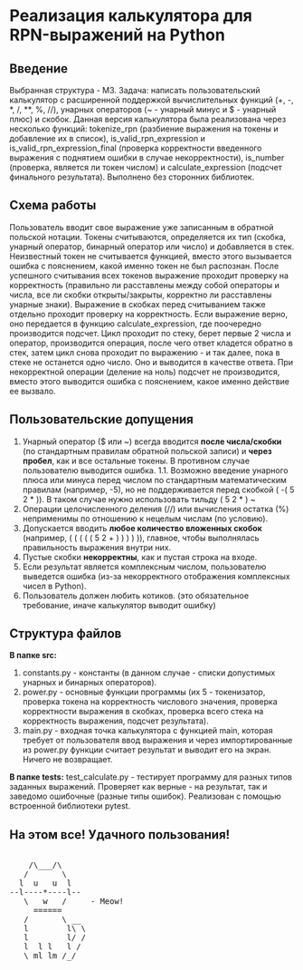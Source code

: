 # Реализация калькулятора для RPN-выражений на Python

## Введение
Выбранная структура - М3. Задача: написать пользовательский калькулятор с расширенной поддержкой вычислительных функций (+, -, *, /, **, %, //), унарных операторов (~ - унарный минус и $ - унарный плюс) и скобок.
Данная версия калькулятора была реализована через несколько функций: tokenize_rpn (разбиение выражения на токены и добавление их в список), is_valid_rpn_expression и is_valid_rpn_expression_final (проверка корректности введенного выражения с поднятием ошибки в случае некорректности), is_number (проверка, является ли токен числом) и calculate_expression (подсчет финального результата). Выполнено без сторонних библиотек.

## Схема работы
Пользователь вводит свое выражение уже записанным в обратной польской нотации. Токены считываются, определяется их тип (скобка, унарный оператор, бинарный оператор или число) и добавляется в стек. Неизвестный токен не считывается функцией, вместо этого вызывается ошибка с пояснением, какой именно токен не был распознан. После успешного считывания всех токенов выражение проходит проверку на корректность (правильно ли расставлены между собой операторы и числа, все ли скобки открыты/закрыты, корректно ли расставлены унарные знаки). Выражение в скобках перед считыванием также отдельно проходит проверку на корректность. 
Если выражение верно, оно передается в функцию calculate_expression, где поочередно производится подсчет. Цикл проходит по стеку, берет первые 2 числа и оператор, производится операция, после чего ответ кладется обратно в стек, затем цикл снова проходит по выражению - и так далее, пока в стеке не останется одно число. Оно и выводится в качестве ответа. При некорректной операции (деление на ноль) подсчет не производится, вместо этого выводится ошибка с пояснением, какое именно действие ее вызвало.

## Пользовательские допущения
1. Унарный оператор ($ или ~) всегда вводится **после числа/скобки** (по стандартным правилам обратной польской записи) и **через пробел**, как и все остальные токены. В противном случае пользователю выводится ошибка.
1.1. Возможно введение унарного плюса или минуса перед числом по стандартным математическим правилам (например, -5), но не поддерживается перед скобкой ( -( 5 2 * )). В таком случае нужно использовать тильду ( 5 2 * ) ~
2. Операции целочисленного деления (//) или вычисления остатка (%) неприменимы по отношению к нецелым числам (по условию).
3. Допускается вводить **любое количество вложенных скобок** (например, ( ( ( ( ( 5 2 + ) ) ) ) )), главное, чтобы выполнялась правильность выражения внутри них.
4. Пустые скобки **некорректны**, как и пустая строка на входе.
5. Если результат является комплексным числом, пользователю выведется ошибка (из-за некорректного отображения комплексных чисел в Python).
6. Пользователь должен любить котиков. (это обязательное требование, иначе калькулятор выводит ошибку)

## Структура файлов
**В папке src:**
1. constants.py - константы (в данном случае - списки допустимых унарных и бинарных операторов).
2. power.py - основные функции программы (их 5 - токенизатор, проверка токена на корректность числового значения, проверка корректности выражения в скобках, проверка всего стека на корректность выражения, подсчет результата).
3. main.py - входная точка калькулятора с функцией main, которая требует от пользователя ввод выражения и через импортированные из power.py функции считает результат и выводит его на экран. Ничего не возвращает.

**В папке tests:**
test_calculate.py - тестирует программу для разных типов заданных выражений. Проверяет как верные - на результат, так и заведомо ошибочные (разные типы ошибок). Реализован с помощью встроенной библиотеки pytest.

## На этом все! Удачного пользования!

<pre>

    /\___/\                     
   /       \
  l  u   u  l
--l----*----l--
   \   w   /     - Meow!   			
     ======					
   /       \ __					
   l        l\ \					
   l        l/ /   					
   l  l l   l /					
   \ ml lm /_/	

</pre>			
